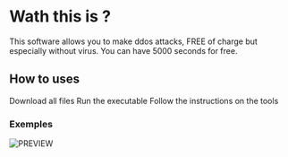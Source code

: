 # Wath this is ?

This software allows you to make ddos attacks, FREE of charge but especially without virus. You can have 5000 seconds for free. 

## How to uses

Download all files
Run the executable
Follow the instructions on the tools

### Exemples

![PREVIEW](https://cdn.discordapp.com/attachments/943332406507757658/967341338620211210/unknown.png)
